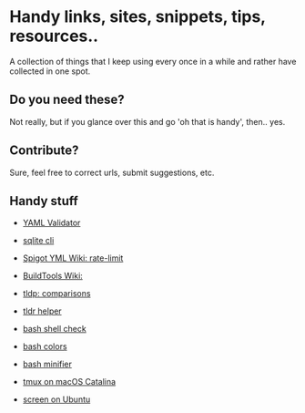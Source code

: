 # Handy links, sites, snippets, tips, resources..

A collection of things that I keep using every once in a while and rather have collected in one spot.

## Do you need these?

Not really, but if you glance over this and go 'oh that is handy', then.. yes. 

## Contribute?

Sure, feel free to correct urls, submit suggestions, etc.

## Handy stuff

- [YAML Validator](http://www.yamllint.com/)

- [sqlite cli](https://www.sqlite.org/cli.html)

- [Spigot YML Wiki: rate-limit](https://www.spigotmc.org/wiki/rate-limit/)
- [BuildTools Wiki:](https://www.spigotmc.org/wiki/buildtools/#latest)

- [tldp: comparisons](http://tldp.org/LDP/abs/html/comparison-ops.html)
- [tldr helper](https://tldr.ostera.io)

- [bash shell check](https://www.shellcheck.net/)
- [bash colors](https://misc.flogisoft.com/bash/tip_colors_and_formatting)
- [bash minifier](http://bash-minifier.appspot.com/)

- [tmux on macOS Catalina](https://nangkyeong.tistory.com/entry/Using-tmux-on-macOS-Catalina)
- [screen on Ubuntu](https://www.digitalocean.com/community/tutorials/how-to-install-and-use-screen-on-an-ubuntu-cloud-server)
